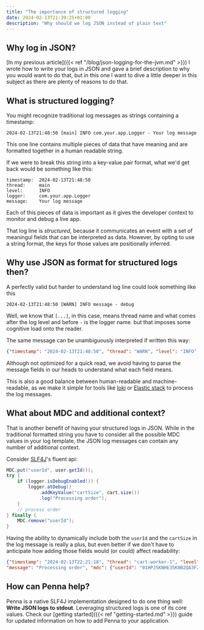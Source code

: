 ```yaml
---
title: "The importance of structured logging"
date: 2024-02-13T21:39:25+01:00
description: "Why should we log JSON instead of plain text"
---
```


## Why log in JSON?

[In my previous article]({{< ref "/blog/json-logging-for-the-jvm.md" >}}) I wrote how to write your logs in JSON and gave a brief description to why you would want to do that,
but in this one I want to dive a little deeper in this subject as there are plenty of reasons to do that.

## What is structured logging?

You might recognize traditional log messages as strings containing a timestamp:

```text
2024-02-13T21:48:50 [main] INFO com.your.app.Logger - Your log message
```

This one line contains multiple pieces of data that have meaning and are formatted together in a human readable string.

If we were to break this string into a key-value pair format, what we'd get back would be something like this:

```text
timestamp:  2024-02-13T21:48:50
thread:     main
level:      INFO
logger:     com.your.app.Logger
message:    Your log message
```

Each of this pieces of data is important as it gives the developer context to monitor and debug a live app.

That log line is _structured_, because it communicates an event with a set of meaningul fields that can be interpreted as data.
However, by opting to use a string format, the keys for those values are positionally inferred.

## Why use JSON as format for structured logs then?

A perfectly valid but harder to understand log line could look something like this

```text
2024-02-13T21:48:50 [WARN] INFO message - debug
```

Well, we know that `[...]`, in this case, means thread name and what comes after the log level and before `-` is the logger name.
but that imposes some cognitive load onto the reader.

The same message can be unambiguously interpreted if written this way:

```json
{"timestamp": "2024-02-13T21:48:50", "thread": "WARN", "level": "INFO", "logger": "message", "message": "debug"}
```

Although not optimized for a quick read, we avoid having to parse the message fields in our heads to understand what each field means.

This is also a good balance between human-readable and machine-readable, as we make it simple for tools like [loki](https://grafana.com/oss/loki/) or [Elastic stack](https://www.elastic.co/elastic-stack) to process the log messages.

## What about MDC and additional context?

That is another benefit of having your structured logs in JSON.
While in the traditional formatted string you have to consider all the possible MDC values in your log template,
the JSON log messages can contain any number of additional context.

Consider [SLF4J](https://slf4j.org/)'s fluent api:

```java
MDC.put("userId", user.getId());
try {
    if (logger.isDebugEnabled()) {
        logger.atDebug()
            .addKeyValue("cartSize", cart.size())
            .log("Processing order");
    }
    // process order
} finally {
    MDC.remove("userId");
}
```

Having the ability to dynamically include both the `userId` and the `cartSize` in the log message is really a plus, but even better if we don't have to anticipate how adding those fields would (or could) affect readability:

```json
{"timestamp": "2024-02-13T22:21:18", "thread": "cart-worker-1", "level": "DEBUG", "logger": "com.myapp.orders.OrderProcessor",
"message": "Processing order", "mdc": {"userId": "01HPJ5KNHE35K0B2QA3FZ18KWT"}, "data": {"cartSize": 32}}
```

## How can Penna help?

Penna is a native SLF4J implementation designed to do one thing well: **Write JSON logs to stdout**. Leveraging structured logs is one of its core values.
Check our [getting started]({{< ref "getting-started.md" >}}) guide for updated information on how to add Penna to your application.
